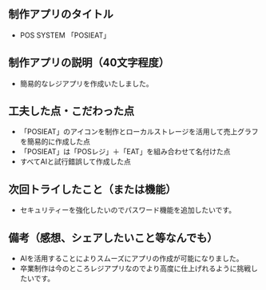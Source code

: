 ## 制作アプリのタイトル
- POS SYSTEM 「POSIEAT」
## 制作アプリの説明（40文字程度）
- 簡易的なレジアプリを作成いたしました。
## 工夫した点・こだわった点
- 「POSIEAT」のアイコンを制作とローカルストレージを活用して売上グラフを簡易的に作成した点
- 「POSIEAT」は「POSレジ」＋「EAT」を組み合わせて名付けた点
- すべてAIと試行錯誤して作成した点
## 次回トライしたこと（または機能）
- セキュリティーを強化したいのでパスワード機能を追加したいです。
## 備考（感想、シェアしたいこと等なんでも）
- AIを活用することによりスムーズにアプリの作成が可能になりました。
- 卒業制作は今のところレジアプリなのでより高度に仕上げれるように挑戦したいです。
